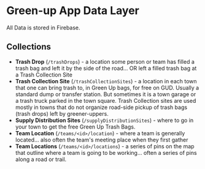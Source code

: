 # Green-up App Data Layer

All Data is stored in Firebase.

## Collections

- **Trash Drop** (`/trashDrops`) - a location some person or team has filled a trash bag and left it by the side of the road... OR left a filled trash bag at a Trash Collection Site
- **Trash Collection Site** (`/trashCollectionSites`) - a location in each town that one can bring trash to, in Green Up bags, for free on GUD. Usually a standard dump or transfer station. But sometimes it is a town garage or a trash truck parked in the town square. Trash Collection sites are used mostly in towns that do not organize road-side pickup of trash bags (trash drops) left by greener-uppers.
- **Supply Distribution Sites** (`/supplyDistributionSites`) - where to go in your town to get the free Green Up Trash Bags.
- **Team Location** (`/teams/<id>/location`) - where a team is generally located... also often the team's meeting place when they first gather
- **Team Locations** (`/teams/<id>/locations`) - a series of pins on the map that outline where a team is going to be working... often a series of pins along a road or trail.
